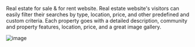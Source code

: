 Real estate for sale & for rent website. Real estate website's visitors can easily filter their searches by type, location, price, and other predefined and custom criteria. Each property goes with a detailed description, community and property features, location, price, and a great image gallery.

![image](https://user-images.githubusercontent.com/107747179/182135784-cfb6e841-b84c-43b2-b4f1-df1109d78138.png)
